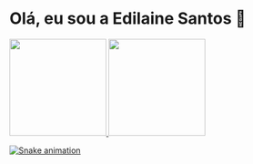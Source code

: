 # Olá, eu sou a Edilaine Santos 👋

<div align="left">
  <a href="https://github.com/edilaine-as">
  <img height="170em" wigth="48%" src="https://github-readme-stats.vercel.app/api?username=edilaine-as&show_icons=true&theme=kacho_ga&include_all_commits=true&count_private=true"/>
  <img height="170em" wigth="48%" src="https://github-readme-stats.vercel.app/api/top-langs/?username=edilaine-as&layout=compact&langs_count=7&theme=kacho_ga"/>
</div>
  
![Snake animation](https://github.com/edilaine-as)  

